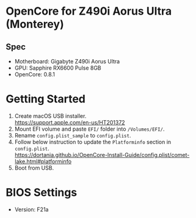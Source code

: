 # OpenCore for Z490i Aorus Ultra (Monterey)

## Spec
* Motherboard: Gigabyte Z490i Aorus Ultra 
* GPU: Sapphire RX6600 Pulse 8GB
* OpenCore: 0.8.1

# Getting Started
1. Create macOS USB installer. <br>
   https://support.apple.com/en-us/HT201372
2. Mount EFI volume and paste `EFI/` folder into `/Volumes/EFI/`.
3. Rename `config.plist_sample` to `config.plist`.
4. Follow below instruction to update the `Platforminfo` section in `config.plist`. <br>
   https://dortania.github.io/OpenCore-Install-Guide/config.plist/comet-lake.html#platforminfo
5. Boot from USB.

# BIOS Settings
* Version: F21a